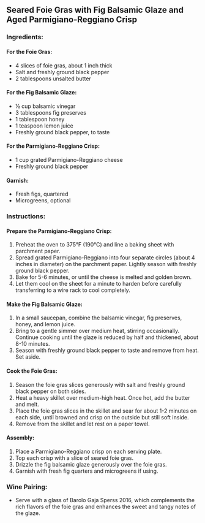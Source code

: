 ## Seared Foie Gras with Fig Balsamic Glaze and Aged Parmigiano-Reggiano Crisp

### Ingredients:

#### For the Foie Gras:
- 4 slices of foie gras, about 1 inch thick
- Salt and freshly ground black pepper
- 2 tablespoons unsalted butter

#### For the Fig Balsamic Glaze:
- ½ cup balsamic vinegar
- 3 tablespoons fig preserves
- 1 tablespoon honey
- 1 teaspoon lemon juice
- Freshly ground black pepper, to taste

#### For the Parmigiano-Reggiano Crisp:
- 1 cup grated Parmigiano-Reggiano cheese
- Freshly ground black pepper

#### Garnish:
- Fresh figs, quartered
- Microgreens, optional

### Instructions:

#### Prepare the Parmigiano-Reggiano Crisp:
1. Preheat the oven to 375°F (190°C) and line a baking sheet with parchment paper.
2. Spread grated Parmigiano-Reggiano into four separate circles (about 4 inches in diameter) on the parchment paper. Lightly season with freshly ground black pepper.
3. Bake for 5-6 minutes, or until the cheese is melted and golden brown. 
4. Let them cool on the sheet for a minute to harden before carefully transferring to a wire rack to cool completely.

#### Make the Fig Balsamic Glaze:
1. In a small saucepan, combine the balsamic vinegar, fig preserves, honey, and lemon juice.
2. Bring to a gentle simmer over medium heat, stirring occasionally. Continue cooking until the glaze is reduced by half and thickened, about 8-10 minutes.
3. Season with freshly ground black pepper to taste and remove from heat. Set aside.

#### Cook the Foie Gras:
1. Season the foie gras slices generously with salt and freshly ground black pepper on both sides.
2. Heat a heavy skillet over medium-high heat. Once hot, add the butter and melt.
3. Place the foie gras slices in the skillet and sear for about 1-2 minutes on each side, until browned and crisp on the outside but still soft inside.
4. Remove from the skillet and let rest on a paper towel.

#### Assembly:
1. Place a Parmigiano-Reggiano crisp on each serving plate.
2. Top each crisp with a slice of seared foie gras.
3. Drizzle the fig balsamic glaze generously over the foie gras.
4. Garnish with fresh fig quarters and microgreens if using.

### Wine Pairing:
- Serve with a glass of Barolo Gaja Sperss 2016, which complements the rich flavors of the foie gras and enhances the sweet and tangy notes of the glaze.